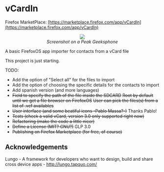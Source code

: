 vCardIn
=======

Firefox MarketPlace: [https://marketplace.firefox.com/app/vCardIn](https://marketplace.firefox.com/app/vCardIn)

<p align="center">

<img src="https://github.com/elecay/vCardIn/blob/master/screenshots/2013-05-12-06-13-29.png?raw=true" style="max-width:70%!important;">
<br><em>Screenshot on a Peak Geeksphone</em>

</p>

A basic FirefoxOS app importer for contacts from a vCard file

This project is just starting.

TODO:

- Add the option of "Select all" for the files to import
- Add the option of choosing the specific details for the contacts to import
- Add spanish version (and more languages)
- ~~Field to specify the path of the file inside the SDCARD~~
    ~~Root by default until we get a file browser on FirefoxOS~~
    ~~User can pick the files(s) from a list of .vcf availables~~
- ~~User interface (and some beatiful icons -Pablo Massa?-)~~ Thanks Pablo!
- ~~Tests (check a valid vCard, version 3.0 only supported right now)~~
- ~~Refactoring (make the code a little nicer)~~
- ~~Define a License (MIT? GNU?)~~ GLP 3.0
- ~~Publishing on Firefox Marketplace (for free, of course)~~

Acknowledgements
----------------

Lungo - A framework for developers who want to design, build and share cross device apps - http://lungo.tapquo.com/
